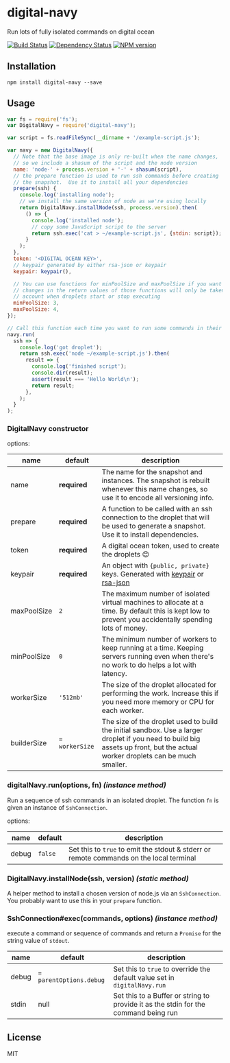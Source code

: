 # digital-navy

Run lots of fully isolated commands on digital ocean

[![Build Status](https://img.shields.io/travis/ForbesLindesay/digital-navy/master.svg)](https://travis-ci.org/ForbesLindesay/digital-navy)
[![Dependency Status](https://img.shields.io/david/ForbesLindesay/digital-navy/master.svg)](http://david-dm.org/ForbesLindesay/digital-navy)
[![NPM version](https://img.shields.io/npm/v/digital-navy.svg)](https://www.npmjs.org/package/digital-navy)

## Installation

```
npm install digital-navy --save
```

## Usage

```js
var fs = require('fs');
var DigitalNavy = require('digital-navy');

var script = fs.readFileSync(__dirname + '/example-script.js');

var navy = new DigitalNavy({
  // Note that the base image is only re-built when the name changes,
  // so we include a shasum of the script and the node version
  name: 'node-' + process.version + '-' + shasum(script),
  // the prepare function is used to run ssh commands before creating
  // the snapshot.  Use it to install all your dependencies
  prepare(ssh) {
    console.log('installing node');
    // we install the same version of node as we're using locally
    return DigitalNavy.installNode(ssh, process.version).then(
      () => {
        console.log('installed node');
        // copy some JavaScript script to the server
        return ssh.exec('cat > ~/example-script.js', {stdin: script});
      }
    );
  },
  token: '<DIGITAL OCEAN KEY>',
  // keypair generated by either rsa-json or keypair
  keypair: keypair(),

  // You can use functions for minPoolSize and maxPoolSize if you want to have these change over time
  // changes in the return values of those functions will only be taken into
  // account when droplets start or stop executing
  minPoolSize: 3,
  maxPoolSize: 4,
});

// Call this function each time you want to run some commands in their own isolated sandbox
navy.run(
  ssh => {
    console.log('got droplet');
    return ssh.exec('node ~/example-script.js').then(
      result => {
        console.log('finished script');
        console.dir(result);
        assert(result === 'Hello World\n');
        return result;
      },
    );
  }
);
```

### DigitalNavy constructor

options:

name        | default         | description
------------| --------------- |-----------------
name        | **required**    | The name for the snapshot and instances.  The snapshot is rebuilt whenever this name changes, so use it to encode all versioning info.
prepare     | **required**    | A function to be called with an ssh connection to the droplet that will be used to generate a snapshot.  Use it to install dependencies.
token       | **required**    | A digital ocean token, used to create the droplets 😊
keypair     | **required**    | An object with `{public, private}` keys.  Generated with [keypair](https://www.npmjs.com/package/keypair) or [rsa-json](https://www.npmjs.com/package/rsa-json)
maxPoolSize | `2`             | The maximum number of isolated virtual machines to allocate at a time.  By default this is kept low to prevent you accidentally spending lots of money.
minPoolSize | `0`             | The minimum number of workers to keep running at a time.  Keeping servers running even when there's no work to do helps a lot with latency.
workerSize  | `'512mb'`       | The size of the droplet allocated for performing the work.  Increase this if you need more memory or CPU for each worker.
builderSize | `= workerSize`  | The size of the droplet used to build the initial sandbox.  Use a larger droplet if you need to build big assets up front, but the actual worker droplets can be much smaller.


### digitalNavy.run(options, fn) _(instance method)_

Run a sequence of ssh commands in an isolated droplet.  The function `fn` is given an instance of `SshConnection`.

options:

name        | default         | description
------------| --------------- |-----------------
debug       | `false`         | Set this to `true` to emit the stdout & stderr or remote commands on the local terminal

### DigitalNavy.installNode(ssh, version) _(static method)_

A helper method to install a chosen version of node.js via an `SshConnection`.  You probably want to use this in your `prepare` function.


### SshConnection#exec(commands, options) _(instance method)_

execute a command or sequence of commands and return a `Promise` for the string value of `stdout`.

name        | default                 | description
------------| ----------------------- |-----------------
debug       | `= parentOptions.debug` | Set this to `true` to override the default value set in `digitalNavy.run`
stdin       | null                    | Set this to a Buffer or string to provide it as the stdin for the command being run

## License

MIT
